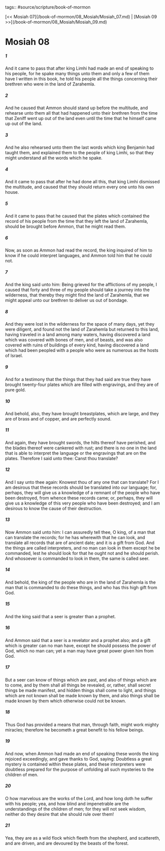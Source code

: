 tags:: #source/scripture/book-of-mormon

[<< Mosiah 07[(/book-of-mormon/08_Mosiah/Mosiah_07.md) | [Mosiah 09 >>[(/book-of-mormon/08_Mosiah/Mosiah_09.md)

# Mosiah 08

##### 1

And it came to pass that after king Limhi had made an end of speaking to his people, for he spake many things unto them and only a few of them have I written in this book, he told his people all the things concerning their brethren who were in the land of Zarahemla.

##### 2

And he caused that Ammon should stand up before the multitude, and rehearse unto them all that had happened unto their brethren from the time that Zeniff went up out of the land even until the time that he himself came up out of the land.

##### 3

And he also rehearsed unto them the last words which king Benjamin had taught them, and explained them to the people of king Limhi, so that they might understand all the words which he spake.

##### 4

And it came to pass that after he had done all this, that king Limhi dismissed the multitude, and caused that they should return every one unto his own house.

##### 5

And it came to pass that he caused that the plates which contained the record of his people from the time that they left the land of Zarahemla, should be brought before Ammon, that he might read them.

##### 6

Now, as soon as Ammon had read the record, the king inquired of him to know if he could interpret languages, and Ammon told him that he could not.

##### 7

And the king said unto him: Being grieved for the afflictions of my people, I caused that forty and three of my people should take a journey into the wilderness, that thereby they might find the land of Zarahemla, that we might appeal unto our brethren to deliver us out of bondage.

##### 8

And they were lost in the wilderness for the space of many days, yet they were diligent, and found not the land of Zarahemla but returned to this land, having traveled in a land among many waters, having discovered a land which was covered with bones of men, and of beasts, and was also covered with ruins of buildings of every kind, having discovered a land which had been peopled with a people who were as numerous as the hosts of Israel.

##### 9

And for a testimony that the things that they had said are true they have brought twenty-four plates which are filled with engravings, and they are of pure gold.

##### 10

And behold, also, they have brought breastplates, which are large, and they are of brass and of copper, and are perfectly sound.

##### 11

And again, they have brought swords, the hilts thereof have perished, and the blades thereof were cankered with rust; and there is no one in the land that is able to interpret the language or the engravings that are on the plates. Therefore I said unto thee: Canst thou translate?

##### 12

And I say unto thee again: Knowest thou of any one that can translate? For I am desirous that these records should be translated into our language; for, perhaps, they will give us a knowledge of a remnant of the people who have been destroyed, from whence these records came; or, perhaps, they will give us a knowledge of this very people who have been destroyed; and I am desirous to know the cause of their destruction.

##### 13

Now Ammon said unto him: I can assuredly tell thee, O king, of a man that can translate the records; for he has wherewith that he can look, and translate all records that are of ancient date; and it is a gift from God. And the things are called interpreters, and no man can look in them except he be commanded, lest he should look for that he ought not and he should perish. And whosoever is commanded to look in them, the same is called seer.

##### 14

And behold, the king of the people who are in the land of Zarahemla is the man that is commanded to do these things, and who has this high gift from God.

##### 15

And the king said that a seer is greater than a prophet.

##### 16

And Ammon said that a seer is a revelator and a prophet also; and a gift which is greater can no man have, except he should possess the power of God, which no man can; yet a man may have great power given him from God.

##### 17

But a seer can know of things which are past, and also of things which are to come, and by them shall all things be revealed, or, rather, shall secret things be made manifest, and hidden things shall come to light, and things which are not known shall be made known by them, and also things shall be made known by them which otherwise could not be known.

##### 18

Thus God has provided a means that man, through faith, might work mighty miracles; therefore he becometh a great benefit to his fellow beings.

##### 19

And now, when Ammon had made an end of speaking these words the king rejoiced exceedingly, and gave thanks to God, saying: Doubtless a great mystery is contained within these plates, and these interpreters were doubtless prepared for the purpose of unfolding all such mysteries to the children of men.

##### 20

O how marvelous are the works of the Lord, and how long doth he suffer with his people; yea, and how blind and impenetrable are the understandings of the children of men; for they will not seek wisdom, neither do they desire that she should rule over them!

##### 21

Yea, they are as a wild flock which fleeth from the shepherd, and scattereth, and are driven, and are devoured by the beasts of the forest.
